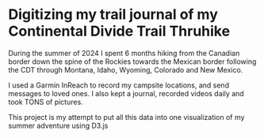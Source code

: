 # Digitizing my trail journal of my Continental Divide Trail Thruhike

During the summer of 2024 I spent 6 months hiking from the Canadian border down the spine of the Rockies towards the Mexican border following the CDT through Montana, Idaho, Wyoming, Colorado and New Mexico.

I used a Garmin InReach to record my campsite locations, and send messages to loved ones. I also kept a journal, recorded videos daily and took TONS of pictures.

This project is my attempt to put all this data into one visualization of my summer adventure using D3.js